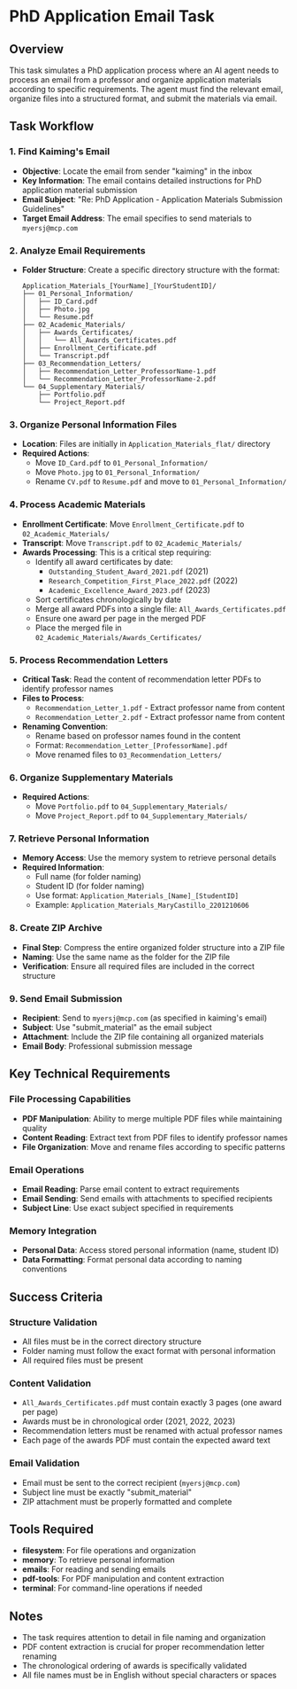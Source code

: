 # PhD Application Email Task

## Overview

This task simulates a PhD application process where an AI agent needs to process an email from a professor and organize application materials according to specific requirements. The agent must find the relevant email, organize files into a structured format, and submit the materials via email.

## Task Workflow

### 1. Find Kaiming's Email
- **Objective**: Locate the email from sender "kaiming" in the inbox
- **Key Information**: The email contains detailed instructions for PhD application material submission
- **Email Subject**: "Re: PhD Application - Application Materials Submission Guidelines"
- **Target Email Address**: The email specifies to send materials to `myersj@mcp.com`

### 2. Analyze Email Requirements
- **Folder Structure**: Create a specific directory structure with the format:
  ```
  Application_Materials_[YourName]_[YourStudentID]/
  ├── 01_Personal_Information/
  │   ├── ID_Card.pdf
  │   ├── Photo.jpg
  │   └── Resume.pdf
  ├── 02_Academic_Materials/
  │   ├── Awards_Certificates/
  │   │   └── All_Awards_Certificates.pdf
  │   ├── Enrollment_Certificate.pdf
  │   └── Transcript.pdf
  ├── 03_Recommendation_Letters/
  │   ├── Recommendation_Letter_ProfessorName-1.pdf
  │   └── Recommendation_Letter_ProfessorName-2.pdf
  └── 04_Supplementary_Materials/
      ├── Portfolio.pdf
      └── Project_Report.pdf
  ```

### 3. Organize Personal Information Files
- **Location**: Files are initially in `Application_Materials_flat/` directory
- **Required Actions**:
  - Move `ID_Card.pdf` to `01_Personal_Information/`
  - Move `Photo.jpg` to `01_Personal_Information/`
  - Rename `CV.pdf` to `Resume.pdf` and move to `01_Personal_Information/`

### 4. Process Academic Materials
- **Enrollment Certificate**: Move `Enrollment_Certificate.pdf` to `02_Academic_Materials/`
- **Transcript**: Move `Transcript.pdf` to `02_Academic_Materials/`
- **Awards Processing**: This is a critical step requiring:
  - Identify all award certificates by date:
    - `Outstanding_Student_Award_2021.pdf` (2021)
    - `Research_Competition_First_Place_2022.pdf` (2022)
    - `Academic_Excellence_Award_2023.pdf` (2023)
  - Sort certificates chronologically by date
  - Merge all award PDFs into a single file: `All_Awards_Certificates.pdf`
  - Ensure one award per page in the merged PDF
  - Place the merged file in `02_Academic_Materials/Awards_Certificates/`

### 5. Process Recommendation Letters
- **Critical Task**: Read the content of recommendation letter PDFs to identify professor names
- **Files to Process**:
  - `Recommendation_Letter_1.pdf` - Extract professor name from content
  - `Recommendation_Letter_2.pdf` - Extract professor name from content
- **Renaming Convention**: 
  - Rename based on professor names found in the content
  - Format: `Recommendation_Letter_[ProfessorName].pdf`
  - Move renamed files to `03_Recommendation_Letters/`

### 6. Organize Supplementary Materials
- **Required Actions**:
  - Move `Portfolio.pdf` to `04_Supplementary_Materials/`
  - Move `Project_Report.pdf` to `04_Supplementary_Materials/`

### 7. Retrieve Personal Information
- **Memory Access**: Use the memory system to retrieve personal details
- **Required Information**:
  - Full name (for folder naming)
  - Student ID (for folder naming)
  - Use format: `Application_Materials_[Name]_[StudentID]`
  - Example: `Application_Materials_MaryCastillo_2201210606`

### 8. Create ZIP Archive
- **Final Step**: Compress the entire organized folder structure into a ZIP file
- **Naming**: Use the same name as the folder for the ZIP file
- **Verification**: Ensure all required files are included in the correct structure

### 9. Send Email Submission
- **Recipient**: Send to `myersj@mcp.com` (as specified in kaiming's email)
- **Subject**: Use "submit_material" as the email subject
- **Attachment**: Include the ZIP file containing all organized materials
- **Email Body**: Professional submission message

## Key Technical Requirements

### File Processing Capabilities
- **PDF Manipulation**: Ability to merge multiple PDF files while maintaining quality
- **Content Reading**: Extract text from PDF files to identify professor names
- **File Organization**: Move and rename files according to specific patterns

### Email Operations
- **Email Reading**: Parse email content to extract requirements
- **Email Sending**: Send emails with attachments to specified recipients
- **Subject Line**: Use exact subject specified in requirements

### Memory Integration
- **Personal Data**: Access stored personal information (name, student ID)
- **Data Formatting**: Format personal data according to naming conventions

## Success Criteria

### Structure Validation
- All files must be in the correct directory structure
- Folder naming must follow the exact format with personal information
- All required files must be present

### Content Validation
- `All_Awards_Certificates.pdf` must contain exactly 3 pages (one award per page)
- Awards must be in chronological order (2021, 2022, 2023)
- Recommendation letters must be renamed with actual professor names
- Each page of the awards PDF must contain the expected award text

### Email Validation
- Email must be sent to the correct recipient (`myersj@mcp.com`)
- Subject line must be exactly "submit_material"
- ZIP attachment must be properly formatted and complete

## Tools Required
- **filesystem**: For file operations and organization
- **memory**: To retrieve personal information
- **emails**: For reading and sending emails
- **pdf-tools**: For PDF manipulation and content extraction
- **terminal**: For command-line operations if needed

## Notes
- The task requires attention to detail in file naming and organization
- PDF content extraction is crucial for proper recommendation letter renaming
- The chronological ordering of awards is specifically validated
- All file names must be in English without special characters or spaces
